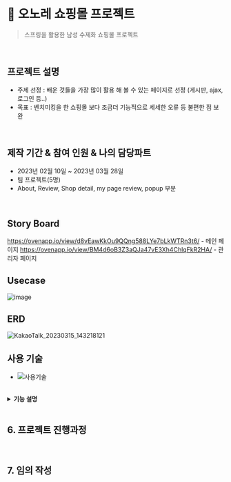# :pushpin: 오노레 쇼핑몰 프로젝트
> 스프링을 활용한 남성 수제화 쇼핑몰 프로젝트  

</br>

## 프로젝트 설명
 - 주제 선정 :  배운 것들을 가장 많이 활용 해 볼 수 있는 페이지로 선정 (게시판, ajax, 로그인 등..)
 - 목표 : 벤치미킹을 한 쇼핑몰 보다 조금더 기능적으로 세세한 오류 등 불편한 점 보완
  </br>

## 제작 기간 & 참여 인원 & 나의 담당파트
 - 2023년 02월 10일 ~ 2023년 03월 28일
 - 팀 프로젝트(5명)
 - About, Review, Shop detail, my page review, popup 부분
</br>

## Story Board
  https://ovenapp.io/view/d8vEawKkOu9QQng588LYe7bLkWTRn3t6/ - 메인 페이지
  https://ovenapp.io/view/BM4d6oB3Z3aQJa47vE3Xh4ChlqFkR2HA/ - 관리자 페이지
</br>

## Usecase
  ![image](https://user-images.githubusercontent.com/118063903/218922203-fb179f0b-58ae-49ad-a4a4-7a5bae93c799.png)
</br>

## ERD 
  ![KakaoTalk_20230315_143218121](https://user-images.githubusercontent.com/119827192/225823244-f3d3101d-c239-4708-ac68-95d41c407651.png)
</br>

## 사용 기술
  - ![사용기술](https://user-images.githubusercontent.com/119827192/226220507-adf8d159-58a2-4e8e-a1f5-097d891f0a7c.png)
</br>


<details>
<summary><b>기능 설명</b></summary>
<div markdown="1">

### 5.1. Review List(Pagination)

### 5.2. Review Detail(Comment)

### 5.3. Review Write, Modify, Delete

### 5.4. Shop Detail

### 5.5. 
 
 <br>

</div>
</details>

</br>

## 6. 프로젝트 진행과정

<br>

## 7. 임의 작성
<br>

